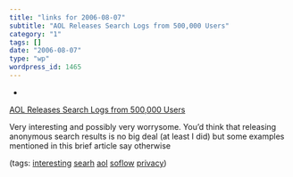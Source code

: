 ```yaml
---
title: "links for 2006-08-07"
subtitle: "AOL Releases Search Logs from 500,000 Users"
category: "1"
tags: []
date: "2006-08-07"
type: "wp"
wordpress_id: 1465
---
```

- 
[AOL Releases Search Logs from 500,000 Users](http://www.ugcs.caltech.edu/~dangelo/aol-search-query-logs/)

Very interesting and possibly very worrysome. You’d think that releasing anonymous search results is no big deal (at least I did) but some examples mentioned in this brief article say otherwise

(tags: [interesting](http://del.icio.us/pitosalas/interesting) [searh](http://del.icio.us/pitosalas/searh) [aol](http://del.icio.us/pitosalas/aol) [soflow](http://del.icio.us/pitosalas/soflow) [privacy](http://del.icio.us/pitosalas/privacy))